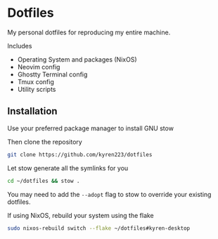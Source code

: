 # Dotfiles

My personal dotfiles for reproducing my entire machine.

Includes

- Operating System and packages (NixOS)
- Neovim config
- Ghostty Terminal config
- Tmux config
- Utility scripts

## Installation

Use your preferred package manager to install GNU stow

Then clone the repository

```sh
git clone https://github.com/kyren223/dotfiles
```

Let stow generate all the symlinks for you

```sh
cd ~/dotfiles && stow .
```

You may need to add the `--adopt` flag to stow to override your existing dotfiles.

If using NixOS, rebuild your system using the flake

```sh
sudo nixos-rebuild switch --flake ~/dotfiles#kyren-desktop
```
